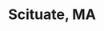 ---
title: "Scituate, MA"
published: 2024-03-02
photos: [
    {
        description: "Hidden spot amongst the trees",
        src: "hidden-spot.jpeg",
        width: 400,
        height: 400,
        alt: "Beach and ocean view with trees on either side",
    },
    {
        description: "Tall tower out in the woods",
        src: "obelisk-1.jpeg",
        width: 400,
        height: 400,
        alt: "Tall stone structure in the woods",
    },
    {
        description: "Graffiti on the back of the tower",
        src: "obelisk-2.jpeg",
        width: 400,
        height: 400,
        alt: "Graffiti",
    },
    {
        description: "Some rough seas",
        src: "rough-seas.jpeg",
        width: 400,
        height: 400,
        alt: "Stormy beach",
    },
    {
        description: "View from atop some rocks, about a 40 foot drop down to the water",
        src: "rocks.jpeg",
        width: 400,
        height: 400,
        alt: "Ocean view from atop large rocks",
    },
    {
        description: "Lobster traps or something like it out in the marsh",
        src: "sketchy.jpeg",
        width: 400,
        height: 400,
        alt: "Lobster traps in a marsh",
    },
    {
        description: "Dark and stormy night in Scituate, MA",
        src: "storm.jpeg",
        width: 400,
        height: 400,
        alt: "Beachside neighborhood on a stormy night",
    }
]
---